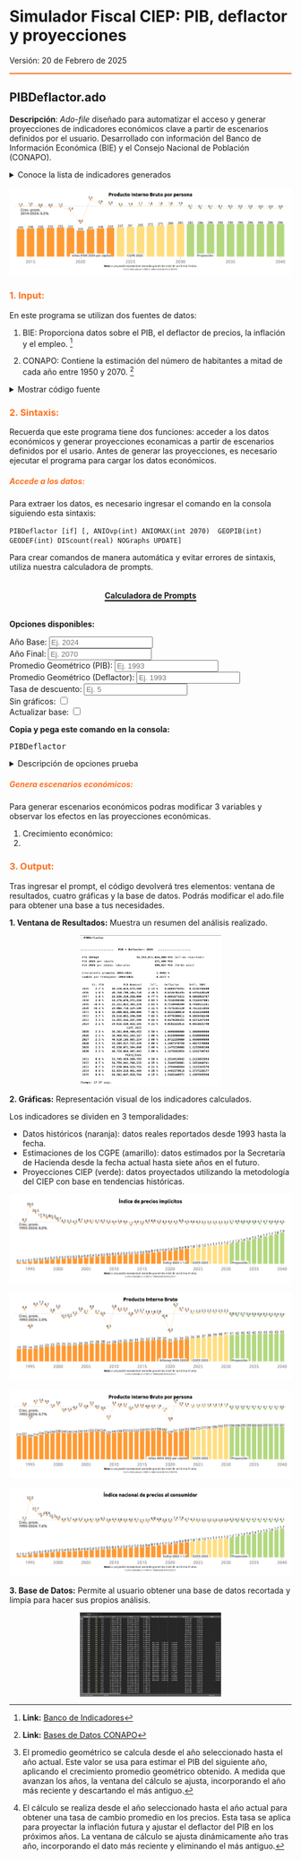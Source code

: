 # Simulador Fiscal CIEP: PIB, deflactor y proyecciones

Versión: 20 de Febrero de 2025


<hr style="border: none; height: 2px; background-color: #ff7020;">

## PIBDeflactor.ado
**Descripción**: *Ado-file* diseñado para automatizar el acceso y generar proyecciones de indicadores económicos clave a partir de escenarios definidos por el usuario. Desarrollado con información del Banco de Información Económica (BIE) y el Consejo Nacional de Población (CONAPO).

<details>
  <summary> Conoce la lista de indicadores generados </summary>

---
**1. Crecimiento Económico y Productividad**  

* **pibY:** PIB nominal en moneda corriente.
* **pibYR:** PIB real ajustado por inflación.
* **var_pibY:** Crecimiento anual del PIB real.
* **var_pibG:** Promedio geométrico del crecimiento del PIB real.
* **PIBPob:** PIB real per cápita.
* **pibPO:** PIB real por población ocupada.
* **OutputPerWorker:** PIB real por población en edad de trabajar.
* **pibYVP:** PIB real descontado a valor presente.

**2. Demografía**  

* **PoblacionENOE:** Población total estimada según la ENOE de INEGI.
* **PoblacionOcupada:** Población ocupada según la ENOE de INEGI.
* **PoblacionDesocupada:** Población desocupada según la ENOE de INEGI.
* **Poblacion:** Estimaciones de población de CONAPO.
* **PoblacionO:** Población ocupada ajustada para cálculos de productividad.
* **WorkingAge:** Población en edad de trabajar (15-65 años) según CONAPO.

**3. Precios e Inflación**  

* **inpc:** Índice Nacional de Precios al Consumidor (INPC).
* **IndiceY:** Índice de precios implícitos del PIB.
* **deflator:** Deflactor del PIB con base en el índice de precios implícitos.
* **deflatorpp:** Poder adquisitivo ajustado por inflación.
* **var_indiceY:** Crecimiento anual del índice de precios implícitos.
* **var_indiceG:** Promedio geométrico del crecimiento del índice de precios.
* **var_inflY:** Inflación anual calculada con el INPC.
* **var_inflG:** Promedio geométrico de la inflación en varios años.

---

</details>


 ![ilustracion1](PIBDeflactor/Ilustracion1.png)
 


<h3 style="color: #ff7020;">1. Input:</h3>

En este programa se utilizan dos fuentes de datos:

1. BIE:  Proporciona datos sobre el PIB, el deflactor de precios, la inflación y el empleo. [^1] 

2. CONAPO: Contiene la estimación del número de habitantes a mitad de cada año entre 1950 y 2070. [^2]

<details>
  <summary>Mostrar código fuente</summary>
  BIE:
  
  ![paso1](PIBDeflactor/CodigoFuente1A.png)
  ![paso2](PIBDeflactor/CodigoFuente1B.png)
  CONAPO:
  ![paso3](PIBDeflactor/CodigoFuente1C.png)
</details>

<h3 style="color: #ff7020;">2. Sintaxis:</h3>

Recuerda que este programa tiene dos funciones: acceder a los datos económicos y generar proyecciones econamicas a partir de escenarios definidos por el usario. Antes de generar las proyecciones, es necesario ejecutar el programa para cargar los datos económicos.

<h5 style="color: #ff7020;">Accede a los datos:</h3>

Para extraer los datos, es necesario ingresar el comando en la consola siguiendo esta sintaxis:

`PIBDeflactor [if] [, ANIOvp(int) ANIOMAX(int 2070)  GEOPIB(int) GEODEF(int) DIScount(real) NOGraphs UPDATE]`

Para crear comandos de manera automática y evitar errores de sintaxis, utiliza nuestra calculadora de prompts.

<div style="text-align: center;">
    <h4 style="border-bottom: 2px solid black; display: inline-block;">Calculadora de Prompts</h4>
</div>



**Opciones disponibles:**
<!-- Opciones para PIBDeflactor -->

<div>
  <label for="anioVp">Año Base:</label>
  <input 
    type="number" 
    id="anioVp" 
    placeholder="Ej. 2024" 
    oninput="actualizarComando()"
  >
</div>
<div>
  <label for="aniofinal">Año Final:</label>
  <input type="number" id="aniomax" placeholder="Ej. 2070" oninput="actualizarComando()">
</div>
<div>
  <label for="geopib">Promedio Geométrico (PIB):</label>
  <input type="number" id="geopib" placeholder="Ej. 1993" oninput="actualizarComando()">
</div>
<div>
  <label for="geodef">Promedio Geométrico (Deflactor):</label>
  <input type="number" id="geodef" placeholder="Ej. 1993" oninput="actualizarComando()">
</div>
<div>
  <label for="discount">Tasa de descuento:</label>
  <input type="number" id="discount" step="0.1" placeholder="Ej. 5" oninput="actualizarComando()">
</div>
<div>
  <label for="noGraphs">Sin gráficos:</label>
  <input type="checkbox" id="noGraphs" onchange="actualizarComando()">
</div>
<div>
  <label for="update">Actualizar base:</label>
  <input type="checkbox" id="update" onchange="actualizarComando()">
</div>

<p><strong>Copia y pega este comando en la consola:</strong></p>
<pre id="códigoComando">PIBDeflactor</pre>

<script data-exec-on-render>
  function actualizarComando() {
    // Obtiene los valores de cada opción
    var anioVp   = document.getElementById("anioVp").value;
    var geopib   = document.getElementById("geopib").value;
    var geodef   = document.getElementById("geodef").value;
    var discount = document.getElementById("discount").value;
    var aniomax  = document.getElementById("aniomax").value;
    var noGraphs = document.getElementById("noGraphs").checked;
    var update   = document.getElementById("update").checked;

    // Comando base
    var comando = "PIBDeflactor";
    
    // Construye las opciones adicionales
    var opciones = "";
    if(anioVp)   { opciones += " aniovp(" + anioVp + ")"; }
    if(geopib)   { opciones += " geopib(" + geopib + ")"; }
    if(geodef)   { opciones += " geodef(" + geodef + ")"; }
    if(discount) { opciones += " discount(" + discount + ")"; }
    if(aniomax)  { opciones += " aniomax(" + aniomax + ")"; }
    if(noGraphs) { opciones += " nographs"; }
    if(update)   { opciones += " update"; }
    
    // Agrega las opciones al comando si se definió alguna
    if(opciones.trim() !== "") {
       comando += "," + opciones;
    }
    
    // Actualiza el pre con el comando final
    document.getElementById("códigoComando").textContent = comando;
  }
</script>



<details>
  <summary>Descripción de opciones prueba</summary>
  
- **Año Base (aniovp)**: Cambia el año de referencia para calcular el *valor presente*. Tiene que ser un número entre 1993 (mínimo reportado por el INEGI/BIE) y 2050 (máximo proyectado por el CONAPO, en su base de población). El *año actual* es el valor por default.
- **Año Final (aniomax)**: Año final para las proyecciónes de las gráficas. El último año de la serie (2070) es el valor por default.
- **Promedio Geométrico PIB (geopib)**:  Año base a partir del cual se calcula el crecimiento geométrico promedio del PIB, utilizado para proyectar el crecimiento en años futuros. [^3]
- **Promedio Geométrico Deflactor (geodef)**:  Año base a partir del cual se calcula el crecimiento geométrico promedio del deflactor del PIB, utilizado para estimar la evolución de los precios en el futuro. [^4] 
- **Tasa de Descuento (discount)**: Tasa utilizada para convertir valores futuros del PIB en su equivalente a valor presente.
- **Sin Gráfico (nographs)**: Evita la generación de gráficas.
- **Actualizar Base (update)**: Corre un *do.file* para obtener los datos más recientes del BIE y el CONAPO. 

</details>

<h5 style="color: #ff7020;">Genera escenarios económicos:</h3>

Para generar escenarios económicos podras modificar 3 variables y observar los efectos en las proyecciones económicas.

1. Crecimiento económico:
2. 



<h3 style="color: #ff7020;">3. Output:</h3>

Tras ingresar el prompt, el código devolverá tres elementos: ventana de resultados, cuatro gráficas y la base de datos. Podrás modificar el ado.file para obtener una base a tus necesidades.

**1. Ventana de Resultados:** Muestra un resumen del análisis realizado. 


<div style="display: flex; justify-content: center; align-items: center;">
    <img src="PIBDeflactor/VentanadeResultados.png" style="width: 50%; height: auto;" alt="Paso1">
</div>



**2. Gráficas:** Representación visual de los indicadores calculados. 

Los indicadores se dividen en 3 temporalidades:

* Datos históricos (naranja): datos reales reportados desde 1993 hasta la fecha.
* Estimaciones de los CGPE (amarillo): datos estimados por la Secretaría de Hacienda desde la fecha actual hasta siete años en el futuro.
* Proyecciones CIEP (verde): datos proyectados utilizando la metodología del CIEP con base en tendencias históricas. 


![Indice](PIBDeflactor/IndicedePreciosImplicitos.png)

![PIB](PIBDeflactor/ProductoInternoBruto.png)

![PIBP](PIBDeflactor/ProductoInternoBrutoporPersona.png)

![INPC](PIBDeflactor/IndiceNacionalDePreciosalConsumidor.png)


**3. Base de Datos:** Permite al usuario obtener una base de datos recortada y limpia para hacer sus propios análisis.

<div style="display: flex; justify-content: center; align-items: center;">
    <img src="PIBDeflactor/BaseDeDatos.png" style="width: 50%; height: auto;" alt="Paso1">
</div>
 


[^1]: **Link:** [Banco de Indicadores](https://www.inegi.org.mx/app/indicadores/) 

[^2]: **Link:** [Bases de Datos CONAPO](https://www.gob.mx/conapo/articulos/reconstruccion-y-proyecciones-de-la-poblacion-de-los-municipios-de-mexico) 

[^3]: El promedio geométrico se calcula desde el año seleccionado hasta el año actual. Este valor se usa para estimar el PIB del siguiente año, aplicando el crecimiento promedio geométrico obtenido. A medida que avanzan los años, la ventana del cálculo se ajusta, incorporando el año más reciente y descartando el más antiguo.


[^4]: El cálculo se realiza desde el año seleccionado hasta el año actual para obtener una tasa de cambio promedio en los precios. Esta tasa se aplica para proyectar la inflación futura y ajustar el deflactor del PIB en los próximos años. La ventana de cálculo se ajusta dinámicamente año tras año, incorporando el dato más reciente y eliminando el más antiguo.